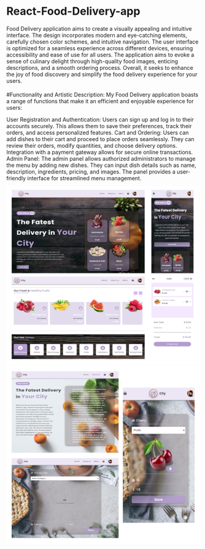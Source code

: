 # React-Food-Delivery-app

####
Food Delivery application aims to create a visually appealing and intuitive interface. The design incorporates modern and eye-catching elements, carefully chosen color schemes, and intuitive navigation. The user interface is optimized for a seamless experience across different devices, ensuring accessibility and ease of use for all users. The application aims to evoke a sense of culinary delight through high-quality food images, enticing descriptions, and a smooth ordering process. Overall, it seeks to enhance the joy of food discovery and simplify the food delivery experience for your users.
####

#Functionality and Artistic Description:
My Food Delivery application boasts a range of functions that make it an efficient and enjoyable experience for users:

User Registration and Authentication: Users can sign up and log in to their accounts securely. This allows them to save their preferences, track their orders, and access personalized features.
Cart and Ordering: Users can add dishes to their cart and proceed to place orders seamlessly. They can review their orders, modify quantities, and choose delivery options. Integration with a payment gateway allows for secure online transactions.
Admin Panel: The admin panel allows authorized administrators to manage the menu by adding new dishes. They can input dish details such as name, description, ingredients, pricing, and images. The panel provides a user-friendly interface for streamlined menu management.

![preview](https://github.com/Inna-Mykytiuk/Food-app/blob/main/assets/Food.jpg)
![preview](https://github.com/Inna-Mykytiuk/Food-app/blob/main/assets/Food1.jpg)

